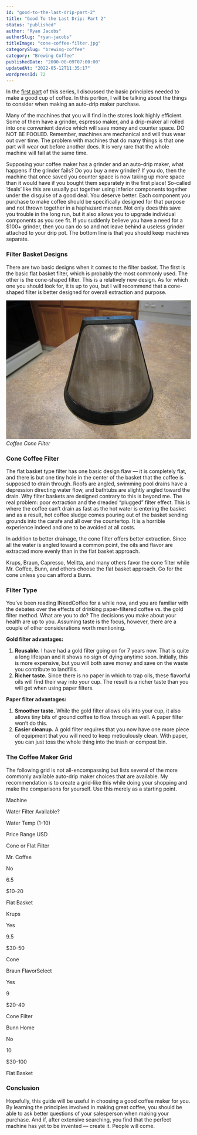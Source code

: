 ```yaml
---
id: "good-to-the-last-drip-part-2"
title: "Good To the Last Drip: Part 2"
status: "published"
author: "Ryan Jacobs"
authorSlug: "ryan-jacobs"
titleImage: "cone-coffee-filter.jpg"
categorySlug: "brewing-coffee"
category: "Brewing Coffee"
publishedDate: "2000-08-09T07:00:00"
updatedAt: "2022-05-12T11:35:17"
wordpressId: 72
---
```


In the [first part](http://ineedcoffee.com/good-to-the-last-drip-part-1/) of this series, I discussed the basic principles needed to make a good cup of coffee. In this portion, I will be talking about the things to consider when making an auto-drip maker purchase.

Many of the machines that you will find in the stores look highly efficient. Some of them have a grinder, espresso maker, and a drip-maker all rolled into one convenient device which will save money and counter space. DO NOT BE FOOLED. Remember, machines are mechanical and will thus wear out over time. The problem with machines that do many things is that one part will wear out before another does. It is very rare that the whole machine will fail at the same time.

Supposing your coffee maker has a grinder and an auto-drip maker, what happens if the grinder fails? Do you buy a new grinder? If you do, then the machine that once saved you counter space is now taking up more space than it would have if you bought them separately in the first place! So-called ‘deals’ like this are usually put together using inferior components together under the disguise of a good deal. You deserve better. Each component you purchase to make coffee should be specifically designed for that purpose and not thrown together in a haphazard manner. Not only does this save you trouble in the long run, but it also allows you to upgrade individual components as you see fit. If you suddenly believe you have a need for a $100+ grinder, then you can do so and not leave behind a useless grinder attached to your drip pot. The bottom line is that you should keep machines separate.

### Filter Basket Designs

There are two basic designs when it comes to the filter basket. The first is the basic flat basket filter, which is probably the most commonly used. The other is the cone-shaped filter. This is a relatively new design. As for which one you should look for, it is up to you, but I will recommend that a cone-shaped filter is better designed for overall extraction and purpose.

![cone coffee filter](cone-coffee-filter.jpg)  
*Coffee Cone Filter*

### Cone Coffee Filter

The flat basket type filter has one basic design flaw — it is completely flat, and there is but one tiny hole in the center of the basket that the coffee is supposed to drain through. Roofs are angled, swimming pool drains have a depression directing water flow, and bathtubs are slightly angled toward the drain. Why filter baskets are designed contrary to this is beyond me. The real problem: poor extraction and the dreaded “plugged” filter effect. This is where the coffee can’t drain as fast as the hot water is entering the basket and as a result, hot coffee sludge comes pouring out of the basket sending grounds into the carafe and all over the countertop. It is a horrible experience indeed and one to be avoided at all costs.

In addition to better drainage, the cone filter offers better extraction. Since all the water is angled toward a common point, the oils and flavor are extracted more evenly than in the flat basket approach.

Krups, Braun, Capresso, Melitta, and many others favor the cone filter while Mr. Coffee, Bunn, and others choose the flat basket approach. Go for the cone unless you can afford a Bunn.

### Filter Type

You’ve been reading INeedCoffee for a while now, and you are familiar with the debates over the effects of drinking paper-filtered coffee vs. the gold filter method. What are you to do? The decisions you make about your health are up to you. Assuming taste is the focus, however, there are a couple of other considerations worth mentioning.

**Gold filter advantages:**

1.  **Reusable.** I have had a gold filter going on for 7 years now. That is quite a long lifespan and it shows no sign of dying anytime soon. Initially, this is more expensive, but you will both save money and save on the waste you contribute to landfills.
2.  **Richer taste.** Since there is no paper in which to trap oils, these flavorful oils will find their way into your cup. The result is a richer taste than you will get when using paper filters.

**Paper filter advantages:**

1.  **Smoother taste.** While the gold filter allows oils into your cup, it also allows tiny bits of ground coffee to flow through as well. A paper filter won’t do this.
2.  **Easier cleanup.** A gold filter requires that you now have one more piece of equipment that you will need to keep meticulously clean. With paper, you can just toss the whole thing into the trash or compost bin.

### The Coffee Maker Grid

The following grid is not all-encompassing but lists several of the more commonly available auto-drip maker choices that are available. My recommendation is to create a grid-like this while doing your shopping and make the comparisons for yourself. Use this merely as a starting point.

Machine

Water Filter Available?

Water Temp (1-10)

Price Range USD

Cone or Flat Filter

Mr. Coffee

No

6.5

$10-20

Flat Basket

Krups

Yes

9.5

$30-50

Cone

Braun FlavorSelect

Yes

9

$20-40

Cone Filter

Bunn Home

No

10

$30-100

Flat Basket

### Conclusion

Hopefully, this guide will be useful in choosing a good coffee maker for you. By learning the principles involved in making great coffee, you should be able to ask better questions of your salesperson when making your purchase. And if, after extensive searching, you find that the perfect machine has yet to be invented — create it. People will come.